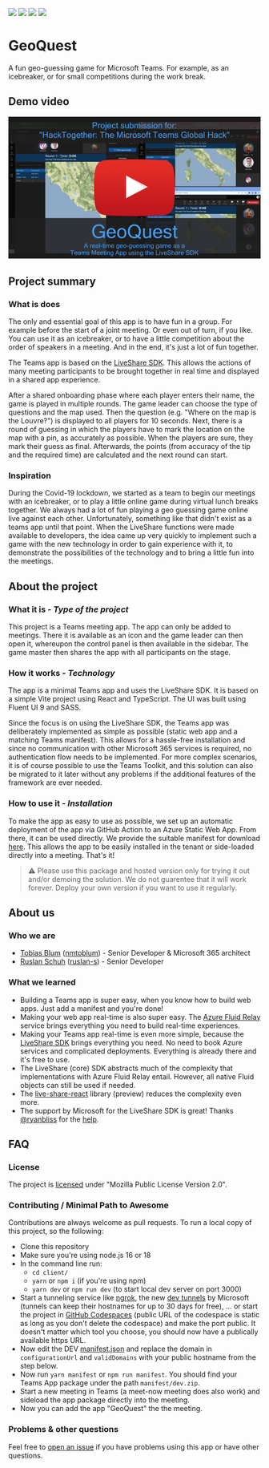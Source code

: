 ![](https://img.shields.io/github/actions/workflow/status/nmtoblum/live-share-geoquest/azure-static-web-apps-brave-rock-018c9b503.yml) [![](https://img.shields.io/github/downloads/nmtoblum/live-share-geoquest/total)](https://github.com/nmtoblum/live-share-geoquest/releases/download/latest/staging.zip) ![](https://img.shields.io/github/issues/nmtoblum/live-share-geoquest) ![](https://img.shields.io/github/license/nmtoblum/live-share-geoquest)

# GeoQuest


A fun geo-guessing game for Microsoft Teams. For example, as an icebreaker, or for small competitions during the work break.

## Demo video
[![](docs/assets/thumbnail.png)](https://youtu.be/6xYLe0WE0cs)

##  Project summary

### What is does
The only and essential goal of this app is to have fun in a group. For example before the start of a joint meeting. Or even out of turn, if you like.
You can use it as an icebreaker, or to have a little competition about the order of speakers in a meeting. And in the end, it's just a lot of fun together.

The Teams app is based on the [LiveShare SDK](https://learn.microsoft.com/en-us/microsoftteams/platform/apps-in-teams-meetings/teams-live-share-overview?). This allows the actions of many meeting participants to be brought together in real time and displayed in a shared app experience.

After a shared onboarding phase where each player enters their name, the game is played in multiple rounds. The game leader can choose the type of questions and the map used. Then the question (e.g. "Where on the map is the Louvre?") is displayed to all players for 10 seconds. Next, there is a round of guessing in which the players have to mark the location on the map with a pin, as accurately as possible. When the players are sure, they mark their guess as final. Afterwards, the points (from accuracy of the tip and the required time) are calculated and the next round can start.

### Inspiration
During the Covid-19 lockdown, we started as a team to begin our meetings with an icebreaker, or to play a little online game during virtual lunch breaks together. We always had a lot of fun playing a geo guessing game online live against each other. Unfortunately, something like that didn't exist as a teams app until that point.
When the LiveShare functions were made available to developers, the idea came up very quickly to implement such a game with the new technology in order to gain experience with it, to demonstrate the possibilities of the technology and to bring a little fun into the meetings.

## About the project

### What it is - _Type of the project_
This project is a Teams meeting app. The app can only be added to meetings. There it is available as an icon and the game leader can then open it, whereupon the control panel is then available in the sidebar. The game master then shares the app with all participants on the stage.

### How it works - _Technology_
The app is a minimal Teams app and uses the LiveShare SDK. It is based on a simple Vite project using React and TypeScript. The UI was built using Fluent UI 9 and SASS.

Since the focus is on using the LiveShare SDK, the Teams app was deliberately implemented as simple as possible (static web app and a matching Teams manifest). This allows for a hassle-free installation and since no communication with other Microsoft 365 services is required, no authentication flow needs to be implemented.
For more complex scenarios, it is of course possible to use the Teams Toolkit, and this solution can also be migrated to it later without any problems if the additional features of the framework are ever needed.

### How to use it - _Installation_
To make the app as easy to use as possible, we set up an automatic deployment of the app via GitHub Action to an Azure Static Web App. From there, it can be used directly. We provide the suitable manifest for download [here](https://github.com/nmtoblum/live-share-geoquest/releases/download/latest/staging.zip). This allows the app to be easily installed in the tenant or side-loaded directly into a meeting. That's it!
> :warning: Please use this package and hosted version only for trying it out and/or demoing the solution. We do not guarentee that it will work forever. Deploy your own version if you want to use it regularly.

## About us

### Who we are
- [Tobias Blum](https://linkedin.com/in/tobiasblum) ([nmtoblum](https://github.com/nmtoblum)) - Senior Developer & Microsoft 365 architect
- [Ruslan Schuh](https://linkedin.com/in/ruslan-schuh) ([ruslan-s](https://github.com/ruslan-s)) - Senior Developer

### What we learned
- Building a Teams app is super easy, when you know how to build web apps. Just add a manifest and you're done!
- Making your web app real-time is also super easy. The [Azure Fluid Relay](https://azure.microsoft.com/products/fluid-relay) service brings everything you need to build real-time experiences.
- Making your Teams app real-time is even more simple, because the [LiveShare SDK](https://github.com/microsoft/live-share-sdk) brings everything you need. No need to book Azure services and complicated deployments. Everything is already there and it's free to use.
- The LiveShare (core) SDK abstracts much of the complexity that implementations with Azure Fluid Relay entail. However, all native Fluid objects can still be used if needed.
- The [live-share-react](https://github.com/microsoft/live-share-sdk/tree/main/packages/live-share-react) library (preview)  reduces the complexity even more.
- The support by Microsoft for the LiveShare SDK is great! Thanks [@ryanbliss](https://github.com/ryanbliss) for the [help](https://github.com/microsoft/live-share-sdk/issues/574).


## FAQ

### License
The project is [licensed](LICENSE) under "Mozilla Public License Version 2.0".

### Contributing / Minimal Path to Awesome
Contributions are always welcome as pull requests. To run a local copy of this project, so the following:

- Clone this repository
- Make sure you're using node.js 16 or 18
- In the command line run:
	- `cd client/`
	- `yarn` or `npm i` (if you're using npm)
	- `yarn dev` or `npm run dev` (to start local dev server on port 3000)
- Start a tunneling service like [ngrok](https://ngrok.com/), the new [dev tunnels](https://learn.microsoft.com/en-us/azure/developer/dev-tunnels/cli-commands) by Microsoft (tunnels can keep their hostnames for up to 30 days for free), ... or start the project in [GitHub Codespaces](https://github.com/features/codespaces) (public URL of the codespace is static as long as you don't delete the codespace) and make the port public. It doesn't matter which tool you choose, you should now have a publically available https URL.
- Now edit the DEV [manifest.json](manifest/DEV/manifest.json) and replace the domain in `configurationUrl` and `validDomains` with your public hostname from the step below.
- Now run `yarn manifest` or `npm run manifest`. You should find your Teams App package under the path `manifest/dev.zip`.
- Start a new meeting in Teams (a meet-now meeting does also work) and sideload the app package directly into the meeting.
- Now you can add the app "GeoQuest" the the meeting.

### Problems & other questions
Feel free to [open an issue](https://github.com/nmtoblum/live-share-geoquest/issues/new) if you have problems using this app or have other questions.
